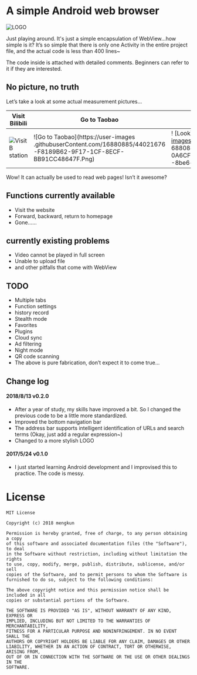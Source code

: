 # A simple Android web browser

![LOGO](https://user-images.githubusercontent.com/16880885/43814276-1c7b3584-9afc-11e8-97c8-1fb71b683930.png)

Just playing around. It's just a simple encapsulation of WebView...how simple is it? It’s so simple that there is only one Activity in the entire project file, and the actual code is less than 400 lines~

The code inside is attached with detailed comments. Beginners can refer to it if they are interested.

No picture, no truth
----

Let’s take a look at some actual measurement pictures...

| Visit Bilibili | Go to Taobao | Read Zhihu |
| ----------- | ----------- | ----------- |
| ![Visit B station](https://user-images.githubusercontent.com/16880885/44021643-e45d4992-9f17-11e8-8a14-ae431a90b4b4.png) | ![Go to Taobao](https://user-images .githubuserContent.com/16880885/44021676 -F8189B62-9F17-1CF-8ECF-BB91CC48647F.Png) |! [Look] (https://user-images.githubusercontent.com/1 6880885/44021699-0A6CF768-9F18-11E8 -8be6-eca3574f01b6.png) |

Wow! It can actually be used to read web pages! Isn’t it awesome?

Functions currently available
----
- Visit the website
- Forward, backward, return to homepage
- Gone……

currently existing problems
----
- Video cannot be played in full screen
- Unable to upload file
- and other pitfalls that come with WebView

TODO
----
- Multiple tabs
- Function settings
- history record
- Stealth mode
- Favorites
- Plugins
- Cloud sync
- Ad filtering
- Night mode
- QR code scanning
- The above is pure fabrication, don’t expect it to come true...

Change log
----
#### 2018/8/13 v0.2.0
- After a year of study, my skills have improved a bit. So I changed the previous code to be a little more standardized.
- Improved the bottom navigation bar
- The address bar supports intelligent identification of URLs and search terms (Okay, just add a regular expression~)
- Changed to a more stylish LOGO

#### 2017/5/24 v0.1.0
- I just started learning Android development and I improvised this to practice. The code is messy.

# License

````
MIT License

Copyright (c) 2018 mengkun

Permission is hereby granted, free of charge, to any person obtaining a copy
of this software and associated documentation files (the "Software"), to deal
in the Software without restriction, including without limitation the rights
to use, copy, modify, merge, publish, distribute, sublicense, and/or sell
copies of the Software, and to permit persons to whom the Software is
furnished to do so, subject to the following conditions:

The above copyright notice and this permission notice shall be included in all
copies or substantial portions of the Software.

THE SOFTWARE IS PROVIDED "AS IS", WITHOUT WARRANTY OF ANY KIND, EXPRESS OR
IMPLIED, INCLUDING BUT NOT LIMITED TO THE WARRANTIES OF MERCHANTABILITY,
FITNESS FOR A PARTICULAR PURPOSE AND NONINFRINGEMENT. IN NO EVENT SHALL THE
AUTHORS OR COPYRIGHT HOLDERS BE LIABLE FOR ANY CLAIM, DAMAGES OR OTHER
LIABILITY, WHETHER IN AN ACTION OF CONTRACT, TORT OR OTHERWISE, ARISING FROM,
OUT OF OR IN CONNECTION WITH THE SOFTWARE OR THE USE OR OTHER DEALINGS IN THE
SOFTWARE.
````
